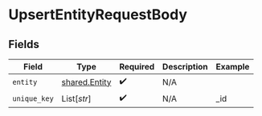 # UpsertEntityRequestBody


## Fields

| Field                                          | Type                                           | Required                                       | Description                                    | Example                                        |
| ---------------------------------------------- | ---------------------------------------------- | ---------------------------------------------- | ---------------------------------------------- | ---------------------------------------------- |
| `entity`                                       | [shared.Entity](../../models/shared/entity.md) | :heavy_check_mark:                             | N/A                                            |                                                |
| `unique_key`                                   | List[*str*]                                    | :heavy_check_mark:                             | N/A                                            | _id                                            |